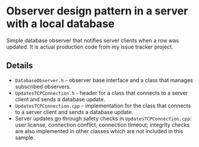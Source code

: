# Observer design pattern in a server with a local database
Simple database observer that notifies server clients when a row was updated. It is actual production code from my issue tracker project.

## Details
- `DatabaseObserver.h` - observer base interface and a class that manages subscribed observers.
- `UpdatesTCPConnection.h` - header for a class that connects to a server client and sends a database update.
- `UpdatesTCPConnection.cpp` - implementation for the class that connects to a server client and sends a database update.
- Server updates go through safety checks in `UpdatesTCPConnection.cpp`: user license, connection conflict, connection timeout; integrity checks are also implemented in other classes which are not included in this sample.
